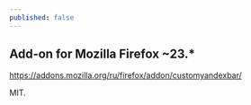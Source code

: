 ```yaml
---
published: false
---
```


## Add-on for Mozilla Firefox ~23.*

https://addons.mozilla.org/ru/firefox/addon/customyandexbar/

MIT.
